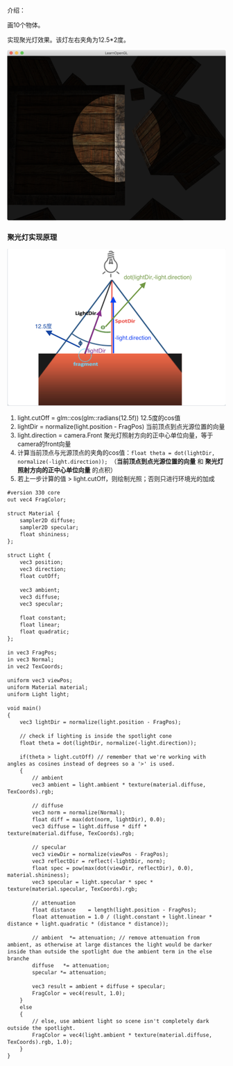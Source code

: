 介绍：

画10个物体。

实现聚光灯效果。该灯左右夹角为12.5*2度。

![image-20190222192741238](result.jpg)



### 聚光灯实现原理

![md1](md1.png)

1. light.cutOff = glm::cos(glm::radians(12.5f))  12.5度的cos值
2. lightDir = normalize(light.position - FragPos)     当前顶点到点光源位置的向量
3. light.direction = camera.Front    聚光灯照射方向的正中心单位向量，等于camera的front向量
4. 计算当前顶点与光源顶点的夹角的cos值：`float theta = dot(lightDir, normalize(-light.direction)); `（**当前顶点到点光源位置的向量** 和 **聚光灯照射方向的正中心单位向量** 的点积）
5. 若上一步计算的值 > light.cutOff，则绘制光照；否则只进行环境光的加成

```
#version 330 core
out vec4 FragColor;

struct Material {
    sampler2D diffuse;
    sampler2D specular;    
    float shininess;
}; 

struct Light {
    vec3 position;  
    vec3 direction;
    float cutOff;

    vec3 ambient;
    vec3 diffuse;
    vec3 specular;
	
    float constant;
    float linear;
    float quadratic;
};

in vec3 FragPos;  
in vec3 Normal;  
in vec2 TexCoords;
  
uniform vec3 viewPos;
uniform Material material;
uniform Light light;

void main()
{
    vec3 lightDir = normalize(light.position - FragPos);
    
    // check if lighting is inside the spotlight cone
    float theta = dot(lightDir, normalize(-light.direction)); 
    
    if(theta > light.cutOff) // remember that we're working with angles as cosines instead of degrees so a '>' is used.
    {    
        // ambient
        vec3 ambient = light.ambient * texture(material.diffuse, TexCoords).rgb;
        
        // diffuse 
        vec3 norm = normalize(Normal);
        float diff = max(dot(norm, lightDir), 0.0);
        vec3 diffuse = light.diffuse * diff * texture(material.diffuse, TexCoords).rgb;  
        
        // specular
        vec3 viewDir = normalize(viewPos - FragPos);
        vec3 reflectDir = reflect(-lightDir, norm);  
        float spec = pow(max(dot(viewDir, reflectDir), 0.0), material.shininess);
        vec3 specular = light.specular * spec * texture(material.specular, TexCoords).rgb;  
        
        // attenuation
        float distance    = length(light.position - FragPos);
        float attenuation = 1.0 / (light.constant + light.linear * distance + light.quadratic * (distance * distance));    

        // ambient  *= attenuation; // remove attenuation from ambient, as otherwise at large distances the light would be darker inside than outside the spotlight due the ambient term in the else branche
        diffuse   *= attenuation;
        specular *= attenuation;   
            
        vec3 result = ambient + diffuse + specular;
        FragColor = vec4(result, 1.0);
    }
    else 
    {
        // else, use ambient light so scene isn't completely dark outside the spotlight.
        FragColor = vec4(light.ambient * texture(material.diffuse, TexCoords).rgb, 1.0);
    }
} 
```

